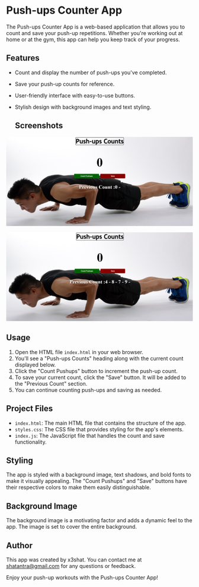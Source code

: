 # Push-ups Counter App

The Push-ups Counter App is a web-based application that allows you to count and save your push-up repetitions. Whether you're working out at home or at the gym, this app can help you keep track of your progress.

## Features

- Count and display the number of push-ups you've completed.
- Save your push-up counts for reference.
- User-friendly interface with easy-to-use buttons.
- Stylish design with background images and text styling.

  ## Screenshots

![Screenshot 1](ss1.png)

![Screenshot 2](ss2.png)

## Usage

1. Open the HTML file `index.html` in your web browser.
2. You'll see a "Push-ups Counts" heading along with the current count displayed below.
3. Click the "Count Pushups" button to increment the push-up count.
4. To save your current count, click the "Save" button. It will be added to the "Previous Count" section.
5. You can continue counting push-ups and saving as needed.

## Project Files

- `index.html`: The main HTML file that contains the structure of the app.
- `styles.css`: The CSS file that provides styling for the app's elements.
- `index.js`: The JavaScript file that handles the count and save functionality.

## Styling

The app is styled with a background image, text shadows, and bold fonts to make it visually appealing. The "Count Pushups" and "Save" buttons have their respective colors to make them easily distinguishable.

## Background Image

The background image is a motivating factor and adds a dynamic feel to the app. The image is set to cover the entire background.

## Author

This app was created by x3shat. You can contact me at shatantra@gmail.com for any questions or feedback.

Enjoy your push-up workouts with the Push-ups Counter App!
